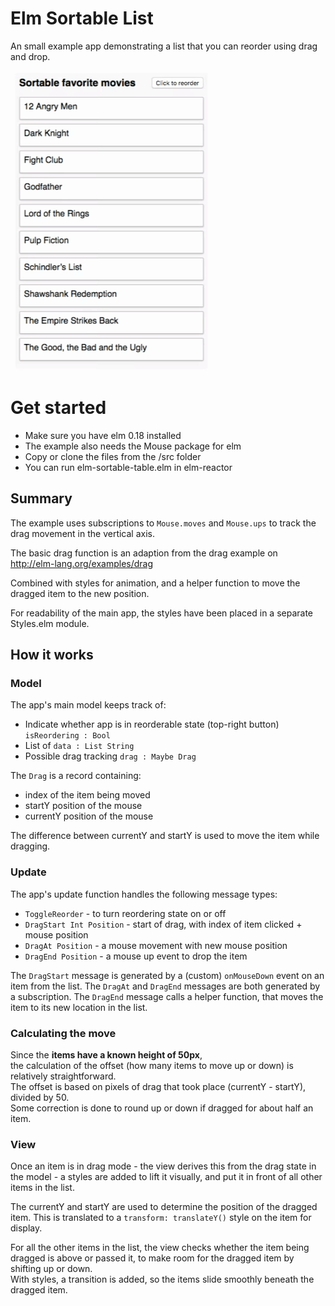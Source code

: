 # **Elm Sortable List**

An small example app demonstrating a list that you can
reorder using drag and drop.

![gif](/img/looping.gif)


# Get started
- Make sure you have elm 0.18 installed
- The example also needs the Mouse package for elm
- Copy or clone the files from the /src folder
- You can run elm-sortable-table.elm in elm-reactor


## Summary
The example uses subscriptions to `Mouse.moves` and `Mouse.ups`
to track the drag movement in the vertical axis.

The basic drag function is an adaption from the drag example on  
http://elm-lang.org/examples/drag

Combined with styles for animation,
and a helper function to move the dragged item to the new position.

For readability of the main app, the styles have been placed in 
a separate Styles.elm module. 
  

## How it works

### Model
The app's main model keeps track of:
- Indicate whether app is in reorderable state (top-right button) `isReordering : Bool`
- List of `data : List String`
- Possible drag tracking `drag : Maybe Drag`

The `Drag` is a record containing:
- index of the item being moved
- startY position of the mouse
- currentY position of the mouse  

The difference between currentY and startY is used to move the item while dragging.


### Update
The app's update function handles the following message types:
- `ToggleReorder` - to turn reordering state on or off
- `DragStart Int Position` - start of drag, with index of item clicked + mouse position
- `DragAt Position` - a mouse movement with new mouse position
- `DragEnd Position` - a mouse up event to drop the item

The `DragStart` message is generated by a (custom) `onMouseDown` event on an item from the list.
The `DragAt` and `DragEnd` messages are both generated by a subscription.
The `DragEnd` message calls a helper function, that moves the item to its new location in the list.


### Calculating the move
Since the **items have a known height of 50px**,  
the calculation of the offset (how many items to move up or down) 
is relatively straightforward.  
The offset is based on pixels of drag that took place (currentY - startY), divided by 50.  
Some correction is done to round up or down if dragged for about half an item.


### View
Once an item is in drag mode - the view derives this from the drag state in the model - 
a styles are added to lift it visually, and put it in front of all other items in the list.

The currentY and startY are used to determine the position of the dragged item.
This is translated to a `transform: translateY()` style on the item for display.

For all the other items in the list, the view checks whether the item being dragged is 
above or passed it, to make room for the dragged item by shifting up or down.  
With styles, a transition is added, so the items slide smoothly beneath the dragged item.
